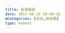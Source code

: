 ```yaml
---
title: 有请蛋姐
date: 2017-08-25 10:48:16
mCategories: [说说,朋友圈]
type: moment
---
```


<div id="pics-20170825104816"></div>

<script>
var data = [
    {"link": "2017-08-25_000002.jpeg", "type": "shuoshuo"},
    {"link": "2017-08-25_000008.jpeg", "type": "shuoshuo"}
];
picsRender(data, "pics-20170825104816");
</script>
